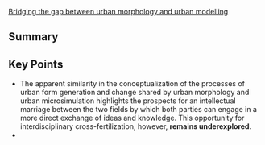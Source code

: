 [Bridging the gap between urban morphology and urban modelling](file:///C:/Users/conal/Downloads/G__UM+14(2)_Viewpoints123-124.pdf)
## Summary

## Key Points
- The apparent similarity in the conceptualization of the processes of urban form generation and change shared by urban morphology and urban microsimulation highlights the prospects for an intellectual marriage between the two fields by which both parties can engage in a more direct exchange of ideas and knowledge. This opportunity for interdisciplinary cross-fertilization, however, **remains underexplored**.
- 
